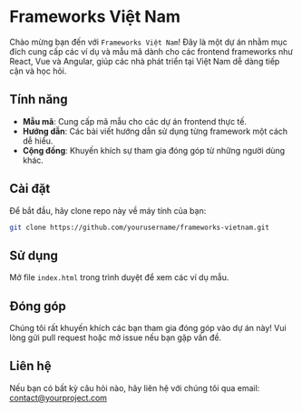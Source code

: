 # Frameworks Việt Nam

Chào mừng bạn đến với `Frameworks Việt Nam`! Đây là một dự án nhằm mục đích cung cấp các ví dụ và mẫu mã dành cho các frontend frameworks như React, Vue và Angular, giúp các nhà phát triển tại Việt Nam dễ dàng tiếp cận và học hỏi.

## Tính năng
- **Mẫu mã**: Cung cấp mã mẫu cho các dự án frontend thực tế.
- **Hướng dẫn**: Các bài viết hướng dẫn sử dụng từng framework một cách dễ hiểu.
- **Cộng đồng**: Khuyến khích sự tham gia đóng góp từ những người dùng khác.

## Cài đặt
Để bắt đầu, hãy clone repo này về máy tính của bạn:
```bash
git clone https://github.com/yourusername/frameworks-vietnam.git
```

## Sử dụng
Mở file `index.html` trong trình duyệt để xem các ví dụ mẫu.

## Đóng góp
Chúng tôi rất khuyến khích các bạn tham gia đóng góp vào dự án này! Vui lòng gửi pull request hoặc mở issue nếu bạn gặp vấn đề.

## Liên hệ
Nếu bạn có bất kỳ câu hỏi nào, hãy liên hệ với chúng tôi qua email: contact@yourproject.com
